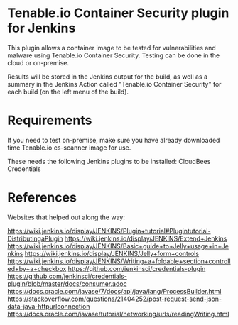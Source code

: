 # Tenable.io Container Security plugin for Jenkins

This plugin allows a container image to be tested for vulnerabilities and malware using Tenable.io Container Security.
Testing can be done in the cloud or on-premise.

Results will be stored in the Jenkins output for the build, as well as a summary in the Jenkins Action called 
"Tenable.io Container Security" for each build (on the left menu of the build). 

# Requirements
If you need to test on-premise, make sure you have already downloaded time Tenable.io cs-scanner image for use.

These needs the following Jenkins plugins to be installed:
  CloudBees Credentials

# References

Websites that helped out along the way:

https://wiki.jenkins.io/display/JENKINS/Plugin+tutorial#Plugintutorial-DistributingaPlugin
https://wiki.jenkins.io/display/JENKINS/Extend+Jenkins
https://wiki.jenkins.io/display/JENKINS/Basic+guide+to+Jelly+usage+in+Jenkins
https://wiki.jenkins.io/display/JENKINS/Jelly+form+controls
https://wiki.jenkins.io/display/JENKINS/Writing+a+foldable+section+controlled+by+a+checkbox
https://github.com/jenkinsci/credentials-plugin
https://github.com/jenkinsci/credentials-plugin/blob/master/docs/consumer.adoc
https://docs.oracle.com/javase/7/docs/api/java/lang/ProcessBuilder.html
https://stackoverflow.com/questions/21404252/post-request-send-json-data-java-httpurlconnection
https://docs.oracle.com/javase/tutorial/networking/urls/readingWriting.html
